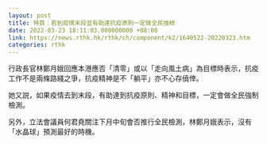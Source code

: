 ```yaml
---
layout: post
title: 特首：若到疫情末段並有助達抗疫原則一定做全民強檢
date: 2022-03-23 18:11:03.000000000 +08:00
link: https://news.rthk.hk/rthk/ch/component/k2/1640522-20220323.htm
categories: rthk
---
```


行政長官林鄭月娥回應本港應否「清零」或以「走向風土病」為目標時表示，抗疫工作不是兩條路綫之爭，抗疫精神是不「躺平」亦不心存僥倖。

她又説，如果疫情去到末段，有助達到抗疫原則、精神和目標，一定會做全民強制檢測。

另外，立法會議員何君堯關注下月中旬會否推行全民檢測，林鄭月娥表示，沒有「水晶球」預測最好的時機。

